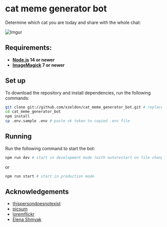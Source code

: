 # cat meme generator bot

Determine which cat you are today and share with the whole chat:

![Imgur](https://i.postimg.cc/K4S9Ryct/image.png)

## Requirements:
- **[Node.js](https://nodejs.org/) 14 or newer**
- **[ImageMagick](https://imagemagick.org/index.php) 7 or newer**

## Set up

To download the repository and install dependencies, run the following commands:

```bash
git clone git://github.com/xzeldon/cat_meme_generator_bot.git # replace [xzeldon] with your github username if you fork first.
cd cat_meme_generator_bot
npm install
cp .env.sample .env # paste vk token to copied .env file
```

## Running

Run the following command to start the bot:

```bash
npm run dev # start in development mode (with autorestart on file changes)
```

or 

```bash
npm run start # start in production mode
```

## Acknowledgements

* [thispersondoesnotexist](https://thispersondoesnotexist.com/)
* [picsum](https://picsum.photos/)
* [loremflickr](https://loremflickr.com/)
* [Elena Shmyak](https://vk.com/cat.salem)